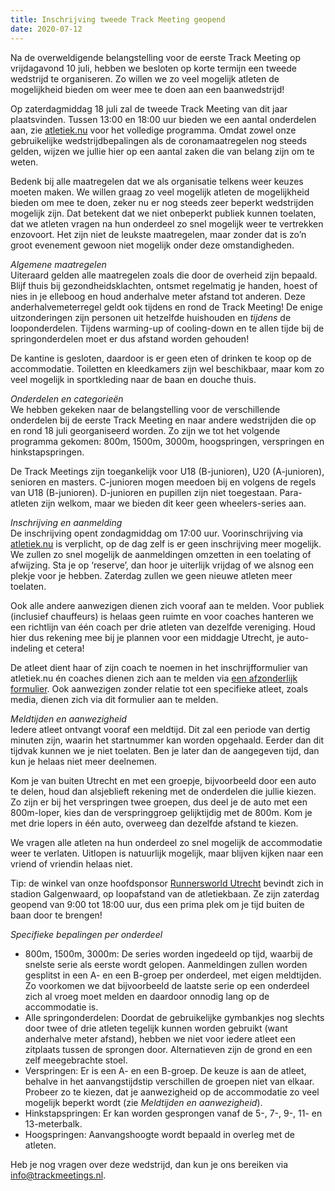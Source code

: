 ```yaml
---
title: Inschrijving tweede Track Meeting geopend
date: 2020-07-12
---
```

Na de overweldigende belangstelling voor de eerste Track Meeting op vrijdagavond 10 juli, hebben we besloten op korte termijn een tweede wedstrijd te organiseren. Zo willen we zo veel mogelijk atleten de mogelijkheid bieden om weer mee te doen aan een baanwedstrijd!

Op zaterdagmiddag 18 juli zal de tweede Track Meeting van dit jaar plaatsvinden. Tussen 13:00 en 18:00 uur bieden we een aantal onderdelen aan, zie [atletiek.nu][1] voor het volledige programma. Omdat zowel onze gebruikelijke wedstrijdbepalingen als de coronamaatregelen nog steeds gelden, wijzen we jullie hier op een aantal zaken die van belang zijn om te weten.

Bedenk bij alle maatregelen dat we als organisatie telkens weer keuzes moeten maken. We willen graag zo veel mogelijk atleten de mogelijkheid bieden om mee te doen, zeker nu er nog steeds zeer beperkt wedstrijden mogelijk zijn. Dat betekent dat we niet onbeperkt publiek kunnen toelaten, dat we atleten vragen na hun onderdeel zo snel mogelijk weer te vertrekken enzovoort. Het zijn niet de leukste maatregelen, maar zonder dat is zo&#8217;n groot evenement gewoon niet mogelijk onder deze omstandigheden.

_Algemene maatregelen_  
Uiteraard gelden alle maatregelen zoals die door de overheid zijn bepaald. Blijf thuis bij gezondheidsklachten, ontsmet regelmatig je handen, hoest of nies in je elleboog en houd anderhalve meter afstand tot anderen. Deze anderhalvemeterregel geldt ook tijdens en rond de Track Meeting! De enige uitzonderingen zijn personen uit hetzelfde huishouden en _tijdens_ de looponderdelen. Tijdens warming-up of cooling-down en te allen tijde bij de springonderdelen moet er dus afstand worden gehouden!

De kantine is gesloten, daardoor is er geen eten of drinken te koop op de accommodatie. Toiletten en kleedkamers zijn wel beschikbaar, maar kom zo veel mogelijk in sportkleding naar de baan en douche thuis.

_Onderdelen en categorieën_  
We hebben gekeken naar de belangstelling voor de verschillende onderdelen bij de eerste Track Meeting en naar andere wedstrijden die op en rond 18 juli georganiseerd worden. Zo zijn we tot het volgende programma gekomen: 800m, 1500m, 3000m, hoogspringen, verspringen en hinkstapspringen.

De Track Meetings zijn toegankelijk voor U18 (B-junioren), U20 (A-junioren), senioren en masters. C-junioren mogen meedoen bij en volgens de regels van U18 (B-junioren). D-junioren en pupillen zijn niet toegestaan. Para-atleten zijn welkom, maar we bieden dit keer geen wheelers-series aan.

_Inschrijving en aanmelding_  
De inschrijving opent zondagmiddag om 17:00 uur. Voorinschrijving via [atletiek.nu][1] is verplicht, op de dag zelf is er geen inschrijving meer mogelijk. We zullen zo snel mogelijk de aanmeldingen omzetten in een toelating of afwijzing. Sta je op &#8216;reserve&#8217;, dan hoor je uiterlijk vrijdag of we alsnog een plekje voor je hebben. Zaterdag zullen we geen nieuwe atleten meer toelaten.

Ook alle andere aanwezigen dienen zich vooraf aan te melden. Voor publiek (inclusief chauffeurs) is helaas geen ruimte en voor coaches hanteren we een richtlijn van één coach per drie atleten van dezelfde vereniging. Houd hier dus rekening mee bij je plannen voor een middagje Utrecht, je auto-indeling et cetera!

De atleet dient haar of zijn coach te noemen in het inschrijfformulier van atletiek.nu én coaches dienen zich aan te melden via [een afzonderlijk formulier][2]. Ook aanwezigen zonder relatie tot een specifieke atleet, zoals media, dienen zich via dit formulier aan te melden.

_Meldtijden en aanwezigheid_  
Iedere atleet ontvangt vooraf een meldtijd. Dit zal een periode van dertig minuten zijn, waarin het startnummer kan worden opgehaald. Eerder dan dit tijdvak kunnen we je niet toelaten. Ben je later dan de aangegeven tijd, dan kun je helaas niet meer deelnemen.

Kom je van buiten Utrecht en met een groepje, bijvoorbeeld door een auto te delen, houd dan alsjeblieft rekening met de onderdelen die jullie kiezen. Zo zijn er bij het verspringen twee groepen, dus deel je de auto met een 800m-loper, kies dan de verspringgroep gelijktijdig met de 800m. Kom je met drie lopers in één auto, overweeg dan dezelfde afstand te kiezen.

We vragen alle atleten na hun onderdeel zo snel mogelijk de accommodatie weer te verlaten. Uitlopen is natuurlijk mogelijk, maar blijven kijken naar een vriend of vriendin helaas niet.

Tip: de winkel van onze hoofdsponsor [Runnersworld Utrecht][3] bevindt zich in stadion Galgenwaard, op loopafstand van de atletiekbaan. Ze zijn zaterdag geopend van 9:00 tot 18:00 uur, dus een prima plek om je tijd buiten de baan door te brengen!

_Specifieke bepalingen per onderdeel_  
* 800m, 1500m, 3000m: De series worden ingedeeld op tijd, waarbij de snelste serie als eerste wordt gelopen. Aanmeldingen zullen worden gesplitst in een A- en een B-groep per onderdeel, met eigen meldtijden. Zo voorkomen we dat bijvoorbeeld de laatste serie op een onderdeel zich al vroeg moet melden en daardoor onnodig lang op de accommodatie is.  
* Alle springonderdelen: Doordat de gebruikelijke gymbankjes nog slechts door twee of drie atleten tegelijk kunnen worden gebruikt (want anderhalve meter afstand), hebben we niet voor iedere atleet een zitplaats tussen de sprongen door. Alternatieven zijn de grond en een zelf meegebrachte stoel.  
* Verspringen: Er is een A- en een B-groep. De keuze is aan de atleet, behalve in het aanvangstijdstip verschillen de groepen niet van elkaar. Probeer zo te kiezen, dat je aanwezigheid op de accommodatie zo veel mogelijk beperkt wordt (zie _Meldtijden en aanwezigheid_).  
* Hinkstapspringen: Er kan worden gesprongen vanaf de 5-, 7-, 9-, 11- en 13-meterbalk.  
* Hoogspringen: Aanvangshoogte wordt bepaald in overleg met de atleten.

Heb je nog vragen over deze wedstrijd, dan kun je ons bereiken via info@trackmeetings.nl.

 [1]: https://www.atletiek.nu/wedstrijd/main/33839/
 [2]: https://forms.office.com/Pages/ResponsePage.aspx?id=5z4o7otjx0yf8eBxEsh9OyZ7CSAZ_Z1Liyxi7C1r3c9UNVFLVEhKR0Q4SUtROFY1V1NHMERUQjJGNC4u
 [3]: https://www.runnersworld.nl/vestigingen/utrecht/